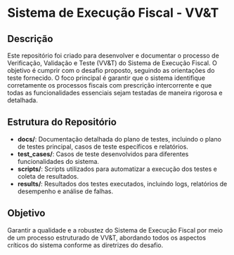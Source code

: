 # Sistema de Execução Fiscal - VV&T

## Descrição

Este repositório foi criado para desenvolver e documentar o processo de Verificação, Validação e Teste (VV&T) do Sistema de Execução Fiscal. O objetivo é cumprir com o desafio proposto, seguindo as orientações do teste fornecido. O foco principal é garantir que o sistema identifique corretamente os processos fiscais com prescrição intercorrente e que todas as funcionalidades essenciais sejam testadas de maneira rigorosa e detalhada.

## Estrutura do Repositório

- **docs/**: Documentação detalhada do plano de testes, incluindo o plano de testes principal, casos de teste específicos e relatórios.
- **test_cases/**: Casos de teste desenvolvidos para diferentes funcionalidades do sistema.
- **scripts/**: Scripts utilizados para automatizar a execução dos testes e coleta de resultados.
- **results/**: Resultados dos testes executados, incluindo logs, relatórios de desempenho e análise de falhas.

## Objetivo

Garantir a qualidade e a robustez do Sistema de Execução Fiscal por meio de um processo estruturado de VV&T, abordando todos os aspectos críticos do sistema conforme as diretrizes do desafio.

